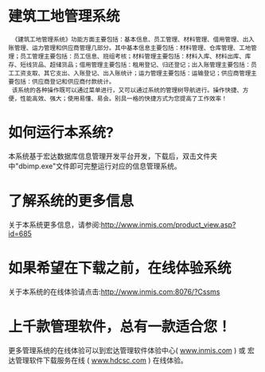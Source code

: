 # 建筑工地管理系统

     《建筑工地管理系统》功能方面主要包括：基本信息、员工管理、材料管理、借用管理、出入账管理、运力管理和供应商管理几部分。其中基本信息主要包括：材料管理、仓库管理、工地管理；员工管理主要包括：员工信息、班组考核；材料管理主要包括：材料入库、材料出库、库存、短线货品、超储货品；借用管理主要包括：租用登记、归还登记；出入账管理主要包括：员工工资支取、其它支出、入账登记、出入账统计；运力管理主要包括：运输登记；供应商管理主要包括：供应商登记和供应商付款统计。  
     该系统的各种操作既可以通过菜单进行，又可以通过系统的管理树导航进行。操作快捷、方便，性能高效、强大；使用易懂、易会。别具一格的快捷方式为您提高了工作效率！  
      
# 如何运行本系统?

本系统基于宏达数据库信息管理开发平台开发，下载后，双击文件夹中"dbimp.exe"文件即可完整运行对应的信息管理系统。

# 了解系统的更多信息

关于本系统更多信息，请参阅:http://www.inmis.com/product_view.asp?id=685

# 如果希望在下载之前，在线体验系统

关于本系统的在线体验请点击:http://www.inmis.com:8076/?Cssms

# 上千款管理软件，总有一款适合您！

更多管理系统的在线体验可以到宏达管理软件体验中心( www.inmis.com ) 或 宏达管理软件下载服务在线 ( www.hdcsc.com ) 在线体验。

